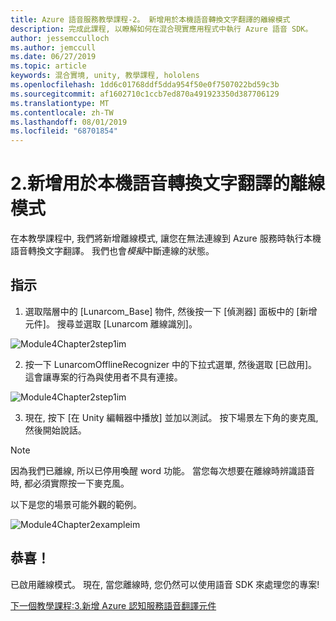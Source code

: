 ```yaml
---
title: Azure 語音服務教學課程-2。 新增用於本機語音轉換文字翻譯的離線模式
description: 完成此課程, 以瞭解如何在混合現實應用程式中執行 Azure 語音 SDK。
author: jessemcculloch
ms.author: jemccull
ms.date: 06/27/2019
ms.topic: article
keywords: 混合實境, unity, 教學課程, hololens
ms.openlocfilehash: 1dd6c01768ddf5dda954f50e0f7507022bd59c3b
ms.sourcegitcommit: af1602710c1ccb7ed870a491923350d387706129
ms.translationtype: MT
ms.contentlocale: zh-TW
ms.lasthandoff: 08/01/2019
ms.locfileid: "68701854"
---
```

# <a name="2-adding-an-offline-mode-for-local-speech-to-text-translation"></a>2.新增用於本機語音轉換文字翻譯的離線模式

在本教學課程中, 我們將新增離線模式, 讓您在無法連線到 Azure 服務時執行本機語音轉換文字翻譯。 我們也會*模擬*中斷連線的狀態。

## <a name="instructions"></a>指示

1. 選取階層中的 [Lunarcom_Base] 物件, 然後按一下 [偵測器] 面板中的 [新增元件]。 搜尋並選取 [Lunarcom 離線識別]。

![Module4Chapter2step1im](images/module4chapter2step1im.PNG)

2. 按一下 LunarcomOfflineRecognizer 中的下拉式選單, 然後選取 [已啟用]。 這會讓專案的行為與使用者不具有連接。 

![Module4Chapter2step1im](images/module4chapter2step2im.PNG)

3. 現在, 按下 [在 Unity 編輯器中播放] 並加以測試。 按下場景左下角的麥克風, 然後開始說話。 

> [!NOTE]
> 因為我們已離線, 所以已停用喚醒 word 功能。 當您每次想要在離線時辨識語音時, 都必須實際按一下麥克風。 

以下是您的場景可能外觀的範例。

![Module4Chapter2exampleim](images/module4chapter2exampleim.PNG)

## <a name="congratulations"></a>恭喜！

已啟用離線模式。 現在, 當您離線時, 您仍然可以使用語音 SDK 來處理您的專案! 


[下一個教學課程:3.新增 Azure 認知服務語音翻譯元件](mrlearning-speechSDK-ch3.md)

